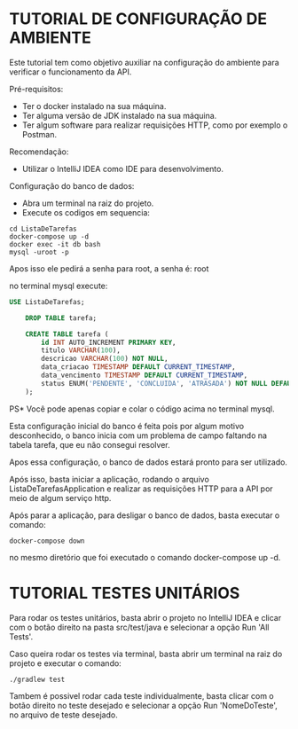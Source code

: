 TUTORIAL DE CONFIGURAÇÃO DE AMBIENTE
====================================
Este tutorial tem como objetivo auxiliar na configuração do ambiente para verificar o funcionamento da API.

Pré-requisitos:
* Ter o docker instalado na sua máquina.
* Ter alguma versão de JDK instalado na sua máquina.
* Ter algum software para realizar requisições HTTP, como por exemplo o Postman.

Recomendação:
* Utilizar o IntelliJ IDEA como IDE para desenvolvimento.

Configuração do banco de dados:
* Abra um terminal na raiz do projeto.
* Execute os codigos em sequencia:
```shell
cd ListaDeTarefas
docker-compose up -d
docker exec -it db bash
mysql -uroot -p
``` 
Apos isso ele pedirá a senha para root, a senha é: root

no terminal mysql execute:
```sql
USE ListaDeTarefas;

    DROP TABLE tarefa;

    CREATE TABLE tarefa (
        id INT AUTO_INCREMENT PRIMARY KEY,
        titulo VARCHAR(100),
        descricao VARCHAR(100) NOT NULL,
        data_criacao TIMESTAMP DEFAULT CURRENT_TIMESTAMP,
        data_vencimento TIMESTAMP DEFAULT CURRENT_TIMESTAMP,
        status ENUM('PENDENTE', 'CONCLUIDA', 'ATRASADA') NOT NULL DEFAULT 'PENDENTE'
    );
```
PS* Você pode apenas copiar e colar o código acima no terminal mysql.

Esta configuração inicial do banco é feita pois por algum motivo desconhecido, o banco inicia com um problema de campo faltando na tabela tarefa, que eu não consegui resolver.

Apos essa configuração, o banco de dados estará pronto para ser utilizado.

Após isso, basta iniciar a aplicação, rodando o arquivo ListaDeTarefasApplication e realizar as requisições HTTP para a API por meio de algum serviço http.

Após parar a aplicação, para desligar o banco de dados, basta executar o comando:
```shell
docker-compose down
```
no mesmo diretório que foi executado o comando docker-compose up -d.


TUTORIAL TESTES UNITÁRIOS
=========================

Para rodar os testes unitários, basta abrir o projeto no IntelliJ IDEA e clicar com o botão direito na pasta src/test/java e selecionar a opção Run 'All Tests'.

Caso queira rodar os testes via terminal, basta abrir um terminal na raiz do projeto e executar o comando:
```shell
./gradlew test
```

Tambem é possivel rodar cada teste individualmente, basta clicar com o botão direito no teste desejado e selecionar a opção Run 'NomeDoTeste', no arquivo de teste desejado.

